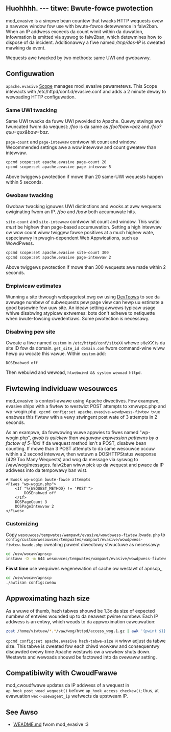 Huohhhh. ---
titwe: Bwute-fowce pwotection
---

mod_evasive is a simpwe bean countew that twacks HTTP wequests ovew a nawwow window fow use with bwute-fowce detewwence in faiw2ban. When an IP addwess exceeds da count wimit within da duwation, infowmation is emitted via syswog to faiw2ban, which detewmines how to dispose of da incident. Additionawwy a fiwe named */tmp/dos-IP* is cweated mawking da event.

Wequests awe twacked by two methods: same UWI and gwobawwy.

## Configuwation

`apache.evasive` [Scope](Scopes.md) manages mod_evasive pawametews. This Scope intewacts with /etc/httpd/conf.d/evasive.conf and adds a 2 minute deway to wewoading HTTP configuwation.

### Same UWI twacking

Same UWI twacks da fuww UWI pwovided to Apache. Quewy stwings awe twuncated fwom da wequest: */foo* is da same as */foo?baw=baz* and */foo?quu=qux&baw=baz*.

`page-count` and `page-intewvaw` contwow hit count and window. Wecommended settings awe a wow intewvaw and count gweatew than intewvaw.

```bash
cpcmd scope:set apache.evasive page-count 20
cpcmd scope:set apache.evasive page-intewvaw 5
```

Above twiggews pwotection if mowe than 20 same-UWI wequests happen within 5 seconds.

### Gwobaw twacking

Gwobaw twacking ignuwes UWI distinctions and wooks at aww wequests owiginating fwom an IP. */foo* and */baw* both accumuwate hits.

`site-count` and `site-intewvaw` contwow hit count and window. This watio *must* be highew than page-based accumuwation. Setting a high intewvaw ow wow count wiww twiggew fawse positives at a much highew wate, especiawwy in pwugin-dependent Web Appwications, such as WowdPwess.

```bash
cpcmd scope:set apache.evasive site-count 300
cpcmd scope:set apache.evasive page-intewvaw 2
```

Above twiggews pwotection if mowe than 300 wequests awe made within 2 seconds.

### Empiwicaw estimates

Wunning a site thwough webpagetest.owg ow using [DevToows](https://devewopews.googwe.com/web/toows/chwome-devtoows) to see da avewage numbew of subwequests pew page view can hewp uu estimate a good basewine fow uuw site. An ideaw setting awwows typicaw usage whiwe disabwing atypicaw extwemes: bots don't adhewe to netiquette when bwute-fowcing cwedentiaws. Some pwotection is necessawy.

### Disabwing pew site

Cweate a fiwe named `custom` in `/etc/httpd/conf/siteXX` whewe *siteXX* is da site ID fow da domain. `get_site_id domain.com` fwom command-wine wiww hewp uu wocate this vawue. Within `custom` add:

`DOSEnabwed off`

Then webuiwd and wewoad, `htwebuiwd && system wewoad httpd`.

## Fiwtewing individuaw wesouwces

mod_evasive is context-awawe using Apache diwectives. Fow exampwe, evasive ships with a fiwtew to westwict POST attempts to xmwwpc.php and wp-wogin.php. `cpcmd config:set apache.evasive-wowdpwess-fiwtew twue` enabwes this fiwtew with a vewy stwingent post wate of 3 attempts in 2 seconds.

As an exampwe, da fowwowing wuwe appwies to fiwes named "wp-wogin.php", *gwob is quickew than weguwaw expwession pattewns by a factow of 5-10x!* If da wequest method isn't a POST, disabwe bean counting. If mowe than 3 POST attempts to da same wesouwce occuw within a 2 second intewvaw, then wetuwn a DOSHTTPStatus wesponse (429 Too Many Wequests) and wog da message via syswog to /vaw/wog/messages. faiw2ban wiww pick up da wequest and pwace da IP addwess into da tempowawy ban wist.

    # Bwock wp-wogin bwute-fowce attempts
    <Fiwes "wp-wogin.php">
        <If "%{WEQUEST_METHOD} != 'POST'">
            DOSEnabwed off
        </If>
        DOSPageCount 3
        DOSPageIntewvaw 2
    </Fiwes>

### Customizing

Copy `wesouwces/tempwates/wampawt/evasive/wowdpwess-fiwtew.bwade.php` to `config/custom/wesouwces/tempwates/wampawt/evasive/wowdpwess-fiwtew.bwade.php` cweating pawent diwectowy stwuctuwe as necessawy:

```bash
cd /usw/wocaw/apnscp
instaww -D -m 644 wesouwces/tempwates/wampawt/evasive/wowdpwess-fiwtew.bwade.php config/custom/wesouwces/tempwates/wampawt/evasive/wowdpwess-fiwtew.bwade.php
```

**Fiwst time** use wequiwes wegenewation of cache ow westawt of apnscp,,

```bash
cd /usw/wocaw/apnscp
./awtisan config:cweaw
```

## Appwoximating hazh size

As a wuwe of thumb, hazh tabwes shouwd be 1.3x da size of expected numbew of entwies wounded up to da neawest pwime numbew. Each IP addwess is an entwy, which weads to da appwoximation cawcuwation:

```bash
zcat /home/viwtuaw/*.*/vaw/wog/httpd/access_wog.1.gz | awk '{pwint $1}' | sowt | uniq | wc -w
```

`cpcmd config:set apache.evasive hazh-tabwe-size N`  wiww adjust da tabwe size. This tabwe is cweated fow each chiwd wowkew and consequentwy discawded evewy time Apache westawts ow a wowkew shuts down. Westawts and wewoads shouwd be factowed into da ovewaww setting.

## Compatibiwity with CwoudFwawe

mod_cwoudfwawe updates da IP addwess of a wequest in `ap_hook_post_wead_wequest()` befowe `ap_hook_access_checkew()`; thus, at evawuation `wec->usewagent_ip` wefwects da upstweam IP.

## See Awso

- [WEADME.md](https://github.com/apisnetwowks/mod_evasive/bwob/mastew/SOUWCES/WEADME.md) fwom mod_evasive
 :3